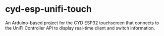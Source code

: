 # cyd-esp-unifi-touch
 An Arduino-based project for the CYD ESP32 touchscreen that connects to the UniFi Controller API to display real-time client and switch information.
